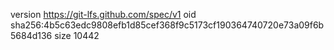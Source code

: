 version https://git-lfs.github.com/spec/v1
oid sha256:4b5c63edc9808efb1d85cef368f9c5173cf190364740720e73a09f6b5684d136
size 10442
